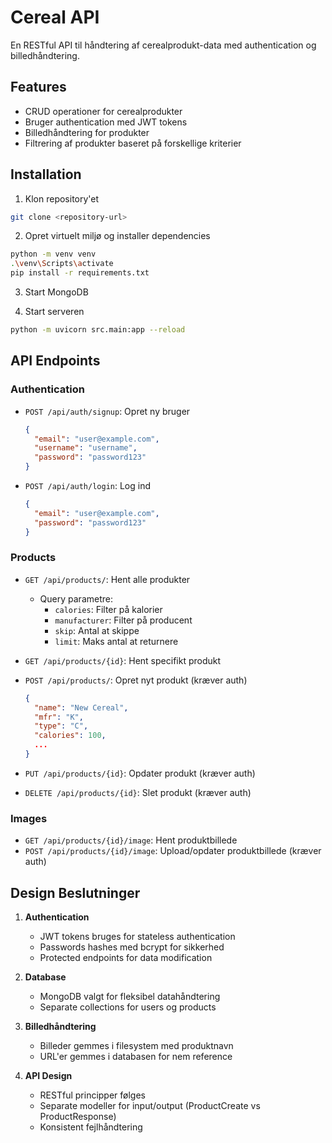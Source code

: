 # Cereal API

En RESTful API til håndtering af cerealprodukt-data med authentication og billedhåndtering.

## Features

- CRUD operationer for cerealprodukter
- Bruger authentication med JWT tokens
- Billedhåndtering for produkter
- Filtrering af produkter baseret på forskellige kriterier

## Installation

1. Klon repository'et
```bash
git clone <repository-url>
```

2. Opret virtuelt miljø og installer dependencies
```bash
python -m venv venv
.\venv\Scripts\activate
pip install -r requirements.txt
```

3. Start MongoDB

4. Start serveren
```bash
python -m uvicorn src.main:app --reload
```

## API Endpoints

### Authentication
- `POST /api/auth/signup`: Opret ny bruger
  ```json
  {
    "email": "user@example.com",
    "username": "username",
    "password": "password123"
  }
  ```

- `POST /api/auth/login`: Log ind
  ```json
  {
    "email": "user@example.com",
    "password": "password123"
  }
  ```

### Products
- `GET /api/products/`: Hent alle produkter
  - Query parametre:
    - `calories`: Filter på kalorier
    - `manufacturer`: Filter på producent
    - `skip`: Antal at skippe
    - `limit`: Maks antal at returnere

- `GET /api/products/{id}`: Hent specifikt produkt

- `POST /api/products/`: Opret nyt produkt (kræver auth)
  ```json
  {
    "name": "New Cereal",
    "mfr": "K",
    "type": "C",
    "calories": 100,
    ...
  }
  ```

- `PUT /api/products/{id}`: Opdater produkt (kræver auth)
- `DELETE /api/products/{id}`: Slet produkt (kræver auth)

### Images
- `GET /api/products/{id}/image`: Hent produktbillede
- `POST /api/products/{id}/image`: Upload/opdater produktbillede (kræver auth)

## Design Beslutninger

1. **Authentication**
   - JWT tokens bruges for stateless authentication
   - Passwords hashes med bcrypt for sikkerhed
   - Protected endpoints for data modification

2. **Database**
   - MongoDB valgt for fleksibel datahåndtering
   - Separate collections for users og products

3. **Billedhåndtering**
   - Billeder gemmes i filesystem med produktnavn
   - URL'er gemmes i databasen for nem reference

4. **API Design**
   - RESTful principper følges
   - Separate modeller for input/output (ProductCreate vs ProductResponse)
   - Konsistent fejlhåndtering
